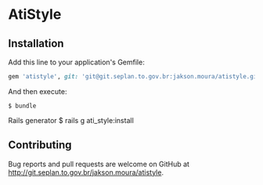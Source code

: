 # AtiStyle

## Installation

Add this line to your application's Gemfile:

```ruby
gem 'atistyle', git: 'git@git.seplan.to.gov.br:jakson.moura/atistyle.git'
```

And then execute:

    $ bundle

Rails generator
    $ rails g ati_style:install


## Contributing

Bug reports and pull requests are welcome on GitHub at http://git.seplan.to.gov.br/jakson.moura/atistyle.